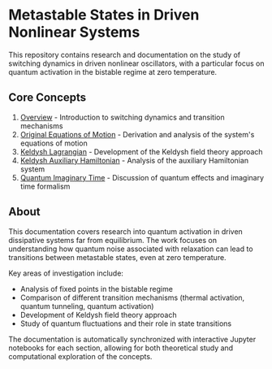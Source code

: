 # Metastable States in Driven Nonlinear Systems

This repository contains research and documentation on the study of switching dynamics in driven nonlinear oscillators, with a particular focus on quantum activation in the bistable regime at zero temperature.

## Core Concepts

1. [Overview](derivation/Overview.md) - Introduction to switching dynamics and transition mechanisms
2. [Original Equations of Motion](derivation/OriginalEom.md) - Derivation and analysis of the system's equations of motion
3. [Keldysh Lagrangian](derivation/KeldyshLagrangian.md) - Development of the Keldysh field theory approach
4. [Keldysh Auxiliary Hamiltonian](derivation/KeldyshAuxiliaryHamiltonian.md) - Analysis of the auxiliary Hamiltonian system
5. [Quantum Imaginary Time](derivation/QuantumImaginary.md) - Discussion of quantum effects and imaginary time formalism

## About

This documentation covers research into quantum activation in driven dissipative systems far from equilibrium. The work focuses on understanding how quantum noise associated with relaxation can lead to transitions between metastable states, even at zero temperature.

Key areas of investigation include:
- Analysis of fixed points in the bistable regime
- Comparison of different transition mechanisms (thermal activation, quantum tunneling, quantum activation)
- Development of Keldysh field theory approach
- Study of quantum fluctuations and their role in state transitions

The documentation is automatically synchronized with interactive Jupyter notebooks for each section, allowing for both theoretical study and computational exploration of the concepts. 